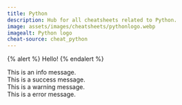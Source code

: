 ```yaml
---
title: Python
description: Hub for all cheatsheets related to Python.
image: assets/images/cheatsheets/pythonlogo.webp
imagealt: Python logo
cheat-source: cheat_python
---
```


{% alert %}
Hello!
{% endalert %}

<div class="info-msg">
  <i class="fa fa-info-circle"></i>
  This is an info message.
</div>

<div class="success-msg">
  <i class="fa fa-check"></i>
  This is a success message.
</div>

<div class="warning-msg">
  <i class="fa fa-warning"></i>
  This is a warning message.
</div>

<div class="danger-msg">
  <i class="fa fa-times-circle"></i>
  This is a error message.
</div>